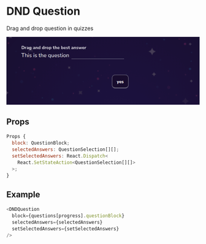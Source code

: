 # DND Question

Drag and drop question in quizzes

![](./imgsREADME/2023-02-07-09-53-23.png)

## Props

```js
Props {
  block: QuestionBlock;
  selectedAnswers: QuestionSelection[][];
  setSelectedAnswers: React.Dispatch<
    React.SetStateAction<QuestionSelection[][]>
  >;
}
```

## Example

```js
<DNDQuestion
  block={questions[progress].questionBlock}
  selectedAnswers={selectedAnswers}
  setSelectedAnswers={setSelectedAnswers}
/>
```
